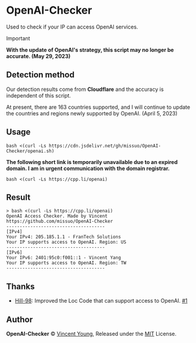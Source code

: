# OpenAI-Checker
Used to check if your IP can access OpenAI services.

> [!IMPORTANT]  
> **With the update of OpenAI's strategy, this script may no longer be accurate. (May 29, 2023)**

## Detection method
Our detection results come from **Cloudflare** and the accuracy is independent of this script.   

At present, there are 163 countries supported, and I will continue to update the countries and regions newly supported by OpenAI. (April 5, 2023)

## Usage
```shell
bash <(curl -Ls https://cdn.jsdelivr.net/gh/missuo/OpenAI-Checker/openai.sh)
```
**The following short link is temporarily unavailable due to an expired domain. I am in urgent communication with the domain registrar.**
```shell
bash <(curl -Ls https://cpp.li/openai)
```
## Result
```
> bash <(curl -Ls https://cpp.li/openai)
OpenAI Access Checker. Made by Vincent
https://github.com/missuo/OpenAI-Checker
-------------------------------------
[IPv4]
Your IPv4: 205.185.1.1 - FranTech Solutions
Your IP supports access to OpenAI. Region: US
-------------------------------------
[IPv6]
Your IPv6: 2401:95c0:f001::1 - Vincent Yang
Your IP supports access to OpenAI. Region: TW
-------------------------------------
```
## Thanks
- [Hill-98](https://github.com/Hill-98): Improved the Loc Code that can support access to OpenAI. [#1](https://github.com/missuo/OpenAI-Checker/issues/1)

## Author
**OpenAI-Checker** © [Vincent Young](https://github.com/missuo), Released under the [MIT](./LICENSE) License.<br>
